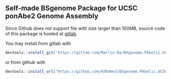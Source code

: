 
## Self-made BSgenome Package for UCSC ponAbe2 Genome Assembly

Since Github does not support file with size larger than 100MB, source code of this package
is hosted at [gitlab](https://gitlab.com/Marlin-Na/BSgenome.PAbelii.UCSC.ponAbe2).

You may install from gitlab with

```r
devtools::install_git('https://gitlab.com/Marlin-Na/BSgenome.PAbelii.UCSC.ponAbe2.git')
```

or from github with

```r
devtools::install_url("https://github.com/H3K4me3/BSgenome.PAbelii.UCSC.ponAbe2/releases/download/virtual-0.0.1/BSgenome.PAbelii.UCSC.ponAbe2_0.0.1.tar.gz")
```


